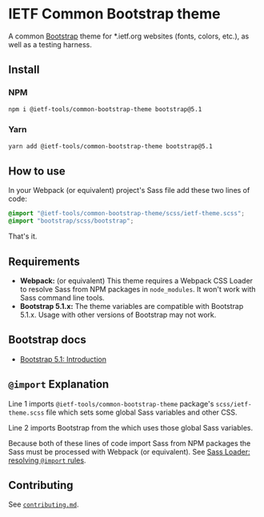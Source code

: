 # IETF Common Bootstrap theme

A common [Bootstrap](https://getbootstrap.com/) theme for \*.ietf.org websites (fonts, colors, etc.), as well as a testing harness.

## Install

### NPM

```bash
npm i @ietf-tools/common-bootstrap-theme bootstrap@5.1
```

### Yarn

```bash
yarn add @ietf-tools/common-bootstrap-theme bootstrap@5.1
```

## How to use

In your Webpack (or equivalent) project's Sass file add these two lines of code:

```scss
@import "@ietf-tools/common-bootstrap-theme/scss/ietf-theme.scss";
@import "bootstrap/scss/bootstrap";
```

That's it.

## Requirements

- **Webpack:** (or equivalent) This theme requires a Webpack CSS Loader to resolve Sass from NPM packages in `node_modules`. It won't work with Sass command line tools.
- **Bootstrap 5.1.x:** The theme variables are compatible with Bootstrap 5.1.x. Usage with other versions of Bootstrap may not work.

## Bootstrap docs

- [Bootstrap 5.1: Introduction](https://getbootstrap.com/docs/5.1/getting-started/introduction/)

## `@import` Explanation

Line 1 imports `@ietf-tools/common-bootstrap-theme` package's `scss/ietf-theme.scss` file which sets some global Sass variables and other CSS.

Line 2 imports Bootstrap from the which uses those global Sass variables.

Because both of these lines of code import Sass from NPM packages the Sass
must be processed with Webpack (or equivalent). See [Sass Loader: resolving `@import` rules](https://webpack.js.org/loaders/sass-loader/#resolving-import-at-rules).

## Contributing

See [`contributing.md`](./CONTRIBUTING.md).
